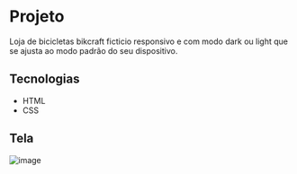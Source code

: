 # Projeto
Loja de bicicletas bikcraft ficticio responsivo e com modo dark ou light que se ajusta ao modo padrão do seu dispositivo.

## Tecnologias
- HTML
- CSS

## Tela
![image](https://github.com/Karolayne-silva/site-bikcraft-origamid/assets/96891482/4d052cdd-03f0-4ab2-8856-3b299523462d)
